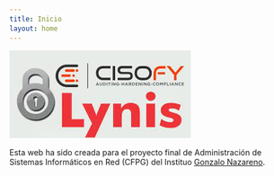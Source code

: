```yaml
---
title: Inicio
layout: home
---
```


![](img/logo.jpg)

Esta web ha sido creada para el proyecto final de Administración de Sistemas Informáticos en Red (CFPG) del Instituo [Gonzalo Nazareno](https://dit.gonzalonazareno.org/).



